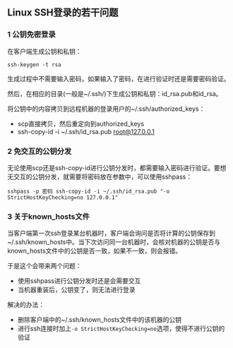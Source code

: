 ## Linux SSH登录的若干问题

### 1 公钥免密登录

在客户端生成公钥和私钥：

```
ssh-keygen -t rsa
```

生成过程中不需要输入密码，如果输入了密码，在进行验证时还是需要密码验证。

然后，在相应的目录(一般是~/.ssh/)下生成公钥和私钥：id_rsa.pub和id_rsa。

将公钥中的内容拷贝到远程机器的登录用户的~/.ssh/authorized_keys：

* scp直接拷贝，然后重定向到authorized_keys
* ssh-copy-id -i ~/.ssh/id_rsa.pub root@127.0.0.1

### 2 免交互的公钥分发

无论使用scp还是ssh-copy-id进行公钥分发时，都需要输入密码进行验证。要想无交互的公钥分发，就需要将密码放在参数中，可以使用sshpass：

```
sshpass -p 密码 ssh-copy-id -i ~/.ssh/id_rsa.pub "-o StrictHostKeyChecking=no 127.0.0.1"
```

### 3 关于known_hosts文件

当客户端第一次ssh登录某台机器时，客户端会询问是否将计算的公钥保存到~/.ssh/known_hosts中。当下次访问同一台机器时，会核对机器的公钥是否与known_hosts文件中的公钥是否一致，如果不一致，则会报错。

于是这个会带来两个问题：

* 使用sshpass进行公钥分发时还是会需要交互
* 当机器重装后，公钥变了，则无法进行登录

解决的办法：

* 删除客户端中的~/.ssh/known_hosts文件中的该机器的公钥
* 进行ssh连接时加上`-o StrictHostKeyChecking=no`选项，使得不进行公钥的验证